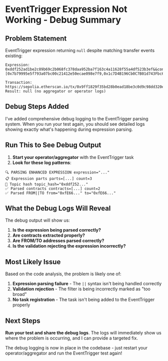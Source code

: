 # EventTrigger Expression Not Working - Debug Summary

## Problem Statement

EventTrigger expression returning `null` despite matching transfer events existing:

```
Expression: 0xddf252ad1be2c89b69c2b068fc378daa952ba7f163c4a11628f55a4df523b3ef&&contracts=[0x7b79995e5f793a07bc00c21412e50ecae098e7f9,0x1c7D4B196Cb0C7B01d743Fbc6116a902379C7238]&&from=0xfE66125343Aabda4A330DA667431eC1Acb7BbDA9||to=0xfE66125343Aabda4A330DA667431eC1Acb7BbDA9

Transaction: https://sepolia.etherscan.io/tx/0x9ff1829f35bd28b0ead18be3c0d9c98dd320e20a87fbad28a6b735d2c7f475cf
Result: null (no aggregator or operator logs)
```

## Debug Steps Added

I've added comprehensive debug logging to the EventTrigger parsing system. When you run your test again, you should see detailed logs showing exactly what's happening during expression parsing.

## Run This to See Debug Output

1. **Start your operator/aggregator** with the EventTrigger task
2. **Look for these log patterns**:

```log
🔍 PARSING ENHANCED EXPRESSION expression="..."
📋 Expression parts parts=[...] count=3
🎯 Topic hash topic_hash="0xddf252..."
✅ Parsed contracts contracts=[...] count=2
✅ Parsed FROM||TO from="0xfE66..." to="0xfE66..."
```

## What the Debug Logs Will Reveal

The debug output will show us:
1. **Is the expression being parsed correctly?**
2. **Are contracts extracted properly?**
3. **Are FROM/TO addresses parsed correctly?**
4. **Is the validation rejecting the expression incorrectly?**

## Most Likely Issue

Based on the code analysis, the problem is likely one of:

1. **Expression parsing failure** - The `||` syntax isn't being handled correctly
2. **Validation rejection** - The filter is being incorrectly marked as "too broad"
3. **No task registration** - The task isn't being added to the EventTrigger properly

## Next Steps

**Run your test and share the debug logs**. The logs will immediately show us where the problem is occurring, and I can provide a targeted fix.

The debug logging is now in place in the codebase - just restart your operator/aggregator and run the EventTrigger test again! 
